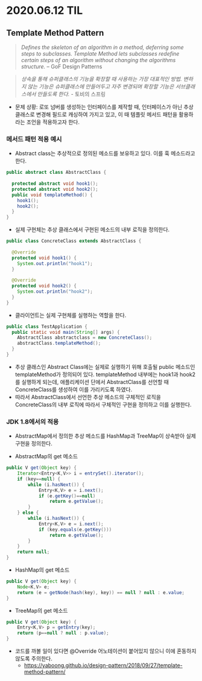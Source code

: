 # 2020.06.12 TIL

## Template Method Pattern

> *Defines the skeleton of an algorithm in a method, deferring some steps to subclasses. Template Method lets subclasses redefine certain steps of an algorithm without changing the algorithms structure.* – GoF Design Patterns

> *상속을 통해 슈퍼클래스의 기능을 확장할 때 사용하는 가장 대표적인 방법. 변하지 않는 기능은 슈퍼클래스에 만들어두고 자주 변경되며 확장할 기능은 서브클래스에서 만들도록 한다.* - 토비의 스프링

* 문제 상황: 로또 넘버를 생성하는 인터페이스를 제작할 때, 인터페이스가 아닌 추상 클래스로 변경해 필드로 캐싱하여 가지고 있고, 이 때 템플릿 메서드 패턴을 활용하라는 조언을 적용하고자 한다.

### 메서드 패턴 적용 예시

* Abstract class는 추상적으로 정의된 메소드를 보유하고 있다. 이를 훅 메소드라고 한다.

```java
public abstract class AbstractClass {
  
  protected abstract void hook1();
  protected abstract void hook2();
  public void templateMethod() {
    hook1();
    hook2();
  }
}
```

* 실제 구현체는 추상 클래스에서 구현된 메소드의 내부 로직을 정의한다.

```java
public class ConcreteClass extends AbstractClass {
  
  @Override
  protected void hook1() {
    System.out.println("hook1");
  }
  
  @Override
  protected void hook2() {
    System.out.println("hook2");
  }
}
```

* 클라이언트는 실제 구현체를 실행하는 역할을 한다.

```java
public class TestApplication {
  public static void main(String[] args) {
    AbstractClass abstractclass = new ConcreteClass();
    abstractClass.templateMethod();
  }
}
```

* 추상 클래스인 Abstract Class에는 실제로 실행하기 위해 호출될 public 메소드인 templateMethod가 정의되어 있다. templateMethod 내부에는 hook1과 hook2를 실행하게 되는데, 애플리케이션 단에서 AbstractClass를 선언할 때 ConcreteClass를 생성하여 이를 가리키도록 하였다. 
* 따라서 AbstractClass에서 선언한 추상 메소드의 구체적인 로직을 ConcreteClass의 내부 로직에 따라서 구체적인 구현을 정의하고 이를 실행한다.

### JDK 1.8에서의 적용

* AbstractMap에서 정의한 추상 메소드를 HashMap과 TreeMap이 상속받아 실제 구현을 정의한다.

* AbstractMap의 get 메소드

```java
public V get(Object key) {
    Iterator<Entry<K,V>> i = entrySet().iterator();
    if (key==null) {
        while (i.hasNext()) {
            Entry<K,V> e = i.next();
            if (e.getKey()==null)
                return e.getValue();
        }
    } else {
        while (i.hasNext()) {
            Entry<K,V> e = i.next();
            if (key.equals(e.getKey()))
                return e.getValue();
        }
    }
    return null;
}
```

* HashMap의 get 메소드

```java
public V get(Object key) {
    Node<K,V> e;
    return (e = getNode(hash(key), key)) == null ? null : e.value;
}
```

* TreeMap의 get 메소드

```java
public V get(Object key) {
    Entry<K,V> p = getEntry(key);
    return (p==null ? null : p.value);
}
```

* 코드를 까볼 일이 있다면 @Override 어노테이션이 붙어있지 않으니 이에 혼동하지 않도록 주의한다.
  * https://yaboong.github.io/design-pattern/2018/09/27/template-method-pattern/